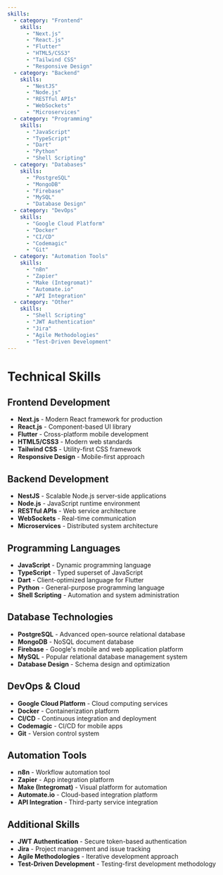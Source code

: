 ```yaml
---
skills:
  - category: "Frontend"
    skills:
      - "Next.js"
      - "React.js"
      - "Flutter"
      - "HTML5/CSS3"
      - "Tailwind CSS"
      - "Responsive Design"
  - category: "Backend"
    skills:
      - "NestJS"
      - "Node.js"
      - "RESTful APIs"
      - "WebSockets"
      - "Microservices"
  - category: "Programming"
    skills:
      - "JavaScript"
      - "TypeScript"
      - "Dart"
      - "Python"
      - "Shell Scripting"
  - category: "Databases"
    skills:
      - "PostgreSQL"
      - "MongoDB"
      - "Firebase"
      - "MySQL"
      - "Database Design"
  - category: "DevOps"
    skills:
      - "Google Cloud Platform"
      - "Docker"
      - "CI/CD"
      - "Codemagic"
      - "Git"
  - category: "Automation Tools"
    skills:
      - "n8n"
      - "Zapier"
      - "Make (Integromat)"
      - "Automate.io"
      - "API Integration"
  - category: "Other"
    skills:
      - "Shell Scripting"
      - "JWT Authentication"
      - "Jira"
      - "Agile Methodologies"
      - "Test-Driven Development"
---
```


# Technical Skills

## Frontend Development
- **Next.js** - Modern React framework for production
- **React.js** - Component-based UI library
- **Flutter** - Cross-platform mobile development
- **HTML5/CSS3** - Modern web standards
- **Tailwind CSS** - Utility-first CSS framework
- **Responsive Design** - Mobile-first approach

## Backend Development
- **NestJS** - Scalable Node.js server-side applications
- **Node.js** - JavaScript runtime environment
- **RESTful APIs** - Web service architecture
- **WebSockets** - Real-time communication
- **Microservices** - Distributed system architecture

## Programming Languages
- **JavaScript** - Dynamic programming language
- **TypeScript** - Typed superset of JavaScript
- **Dart** - Client-optimized language for Flutter
- **Python** - General-purpose programming language
- **Shell Scripting** - Automation and system administration

## Database Technologies
- **PostgreSQL** - Advanced open-source relational database
- **MongoDB** - NoSQL document database
- **Firebase** - Google's mobile and web application platform
- **MySQL** - Popular relational database management system
- **Database Design** - Schema design and optimization

## DevOps & Cloud
- **Google Cloud Platform** - Cloud computing services
- **Docker** - Containerization platform
- **CI/CD** - Continuous integration and deployment
- **Codemagic** - CI/CD for mobile apps
- **Git** - Version control system

## Automation Tools
- **n8n** - Workflow automation tool
- **Zapier** - App integration platform
- **Make (Integromat)** - Visual platform for automation
- **Automate.io** - Cloud-based integration platform
- **API Integration** - Third-party service integration

## Additional Skills
- **JWT Authentication** - Secure token-based authentication
- **Jira** - Project management and issue tracking
- **Agile Methodologies** - Iterative development approach
- **Test-Driven Development** - Testing-first development methodology